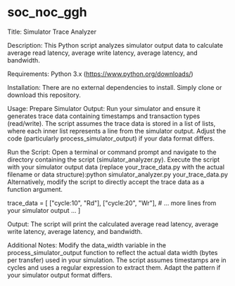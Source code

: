 # soc_noc_ggh
Title: Simulator Trace Analyzer

Description:
This Python script analyzes simulator output data to calculate average read latency, average write latency, average latency, and bandwidth.

Requirements:
Python 3.x (https://www.python.org/downloads/)

Installation:
There are no external dependencies to install. Simply clone or download this repository.

Usage:
Prepare Simulator Output:
Run your simulator and ensure it generates trace data containing timestamps and transaction types (read/write).
The script assumes the trace data is stored in a list of lists, where each inner list represents a line from the simulator output.
Adjust the code (particularly process_simulator_output) if your data format differs.

Run the Script:
Open a terminal or command prompt and navigate to the directory containing the script (simulator_analyzer.py).
Execute the script with your simulator output data (replace your_trace_data.py with the actual filename or data structure):python simulator_analyzer.py your_trace_data.py
Alternatively, modify the script to directly accept the trace data as a function argument.

trace_data = [
    ["cycle:10", "Rd"],
    ["cycle:20", "Wr"],
    # ... more lines from your simulator output ...
]

Output:
The script will print the calculated average read latency, average write latency, average latency, and bandwidth.

Additional Notes:
Modify the data_width variable in the process_simulator_output function to reflect the actual data width (bytes per transfer) used in your simulation.
The script assumes timestamps are in cycles and uses a regular expression to extract them. Adapt the pattern if your simulator output format differs.

